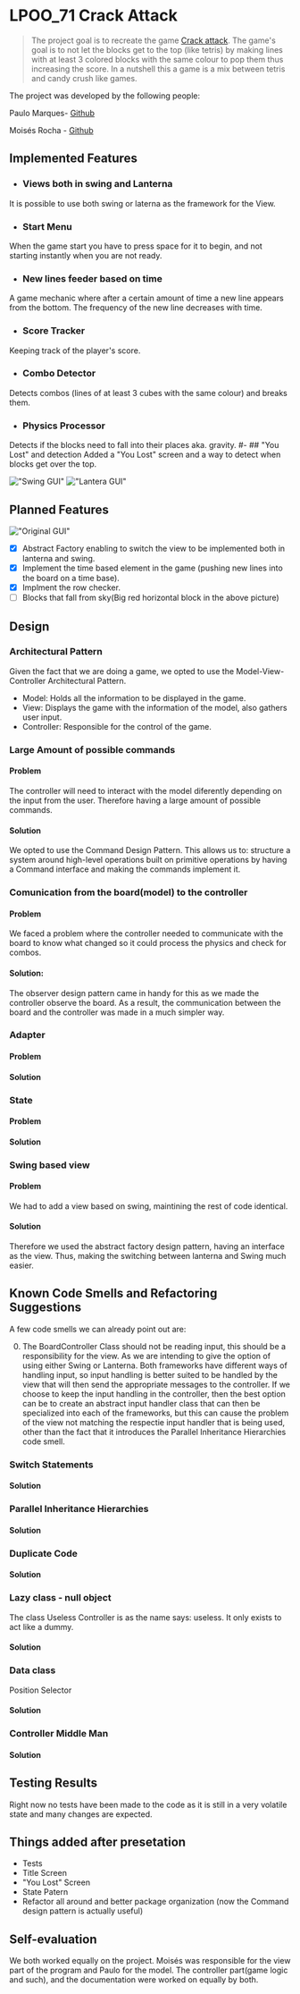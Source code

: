 
# LPOO_71 Crack Attack

> The project goal is to recreate the game [Crack attack](http://www.aluminumangel.org/attack/). The game's goal is to not let the blocks get to the top (like tetris) by making lines with at least 3 colored blocks with the same colour to pop them thus increasing the score. In a nutshell this a game is a mix between tetris and candy crush like games.

The project was developed by the following people:

Paulo Marques- [Github](https://github.com/pdsam)

Moisés Rocha - [Github](https://github.com/MPDR200011)

<!--
> Include here one or two paragraphs explaining the main idea of the project, followed by a sentence identifying who the authors are. 
-->

## Implemented Features

<!--
> This section should contain a list of implemented features and their descriptions. In the end of the section, include two or three screenshots that illustrate the most important features.
-->

 

 

- ### Views both in swing and Lanterna 
It is possible to use both swing or laterna as the framework for the View.
 - ### Start Menu 
 When the game start you have to press space for it to begin, and not starting instantly when you are not ready.
- ### New lines feeder based on time 
 A game mechanic where after a certain amount of time a new line appears from the bottom. The frequency of the new line decreases with time.
 - ### Score Tracker
 Keeping track of the player's score.
 - ### Combo Detector
 Detects combos (lines of at least 3 cubes with the same colour) and breaks them.
 - ### Physics Processor
 Detects if the blocks need to fall into their places aka. gravity.
 #- ## "You Lost" and detection
 Added a "You Lost" screen and a way to detect when blocks get over the top.
   
!["Swing GUI"](https://i.imgur.com/b4nuHle.png)
!["Lantera GUI"](https://imgur.com/zy7qwwc.png)
## Planned Features

<!--
> This section is similar to the previous one but should list the features that are not yet implemented. Instead of screenshots you should include GUI mock-ups for the planned features.

-->
!["Original GUI"](http://aluminumangel.org/attack/screen_shot_0.jpg)


 - [x] Abstract Factory enabling to switch the view to be implemented both in lanterna and swing.
 - [x] Implement the time based element in the game (pushing new lines into the board on a time base).
 - [x] Implment the row checker.
 - [ ] Blocks that fall from sky(Big red horizontal block in the above picture)

## Design

<!--
> This section should be organized in different subsections, each describing a different design problem that you had to solve during the project. Each subsection should be organized in four different parts: "Problem in Context", "The Pattern", "Implementation" and "Consequences".
-->
### Architectural Pattern
Given the fact that we are doing a game, we opted to use the Model-View-Controller Architectural Pattern.
 - Model: Holds all the information to be displayed in the game.
 - View: Displays the game with the information of the model, also gathers user input.
 - Controller: Responsible for the control of the game.

### Large Amount of possible commands
#### Problem
The controller will need to interact with the model diferently depending on the input from the user. Therefore having a large amount of possible commands.
#### Solution
 We opted to use the Command Design Pattern. This allows us to: structure a system around high-level operations built on primitive operations by having a Command interface and making the commands implement it.

### Comunication from the board(model) to the controller
#### Problem
We faced a problem where the controller needed to communicate with the board to know what changed so it could process the physics  and check for combos. 
#### Solution:
The observer design pattern came in handy for this as we made the controller observe the board. As a result, the communication between the board and the controller was made in a much simpler way. 

### Adapter
#### Problem

#### Solution

### State
#### Problem

#### Solution

### Swing based view
#### Problem
We had to add a view based on swing, maintining the rest  of code identical. 
#### Solution
Therefore we used the abstract factory design pattern, having an interface as the view. Thus, making the switching between lanterna and Swing much easier.

## Known Code Smells and Refactoring Suggestions

<!--
> This section should describe 3 to 5 different code smells that you have identified in your current implementation, and suggest ways in which the code could be refactored to eliminate them. Each smell and refactoring suggestions should be described in its own subsection.
-->
A few code smells we can already point out are:

0. The BoardController Class should not be reading input, this should be a responsibility for the view. As we are intending to give the option of using either Swing or Lanterna. Both frameworks have different ways of handling input, so input handling is better suited to be handled by the view that will then send the appropriate messages to the controller. If we choose to keep the input handling in the controller, then the best option can be to create an abstract input handler class that can then be specialized into each of the frameworks, but this can cause the problem of the view not matching the respectie input handler that is being used, other than the fact that it introduces the Parallel Inheritance Hierarchies code smell.
### Switch Statements
#### Solution
### Parallel Inheritance Hierarchies
#### Solution
### Duplicate Code
#### Solution
### Lazy class - null object
The class Useless Controller is as the name says: useless. It only exists to act like a dummy.
#### Solution

### Data class
Position Selector
#### Solution
### Controller Middle Man
#### Solution


## Testing Results

<!--
> This section should contain screenshots of the main results of both the test coverage and mutation testing reports. It should also contain links to those reports in HTML format (you can copy the reports to the docs folder).
-->
Right now no tests have been made to the code as it is still in a very volatile state and many changes are expected.

## Things added after presetation

 - Tests
 - Title Screen
 - "You Lost" Screen
 - State Patern
 - Refactor all around and better package organization (now the Command design pattern is actually useful)

## Self-evaluation
<!--
> In this section describe how the work regarding the project was divided between the students. In the event that members of the group do not agree on a work distribution, the group should send an email to the teacher explaining the disagreement.
>-->

We both worked equally on the project.
Moisés was responsible for the view part of the program and Paulo for the model. The controller part(game logic and such), and the documentation were worked on equally by both.
